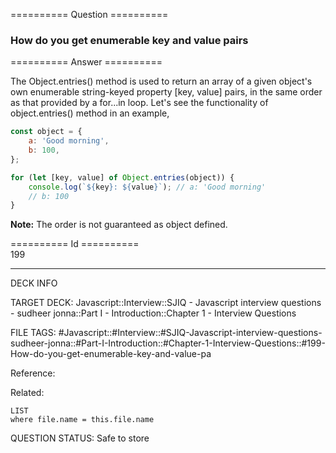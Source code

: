 ========== Question ==========  

### How do you get enumerable key and value pairs  

========== Answer ==========  

The Object.entries() method is used to return an array of a given object's own enumerable string-keyed property [key, value] pairs, in the same order as that provided by a for...in loop. Let's see the functionality of object.entries() method in an example,

```javascript
const object = {
    a: 'Good morning',
    b: 100,
};

for (let [key, value] of Object.entries(object)) {
    console.log(`${key}: ${value}`); // a: 'Good morning'
    // b: 100
}
```

**Note:** The order is not guaranteed as object defined.

========== Id ==========  
199

---

DECK INFO

TARGET DECK: Javascript::Interview::SJIQ - Javascript interview questions - sudheer jonna::Part I - Introduction::Chapter 1 - Interview Questions

FILE TAGS: #Javascript::#Interview::#SJIQ-Javascript-interview-questions-sudheer-jonna::#Part-I-Introduction::#Chapter-1-Interview-Questions::#199-How-do-you-get-enumerable-key-and-value-pa

Reference:

Related:

```dataview
LIST
where file.name = this.file.name
```

QUESTION STATUS: Safe to store
